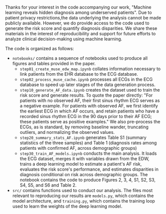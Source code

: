 Thanks for your interest in the code accompanying our work, "Machine learning reveals hidden diagnosis among underserved patients". Due to patient privacy restrictions,the data underlying the analysis cannot be made publicly available. However, we do provide access to the code used to generate the risk score and quantify diagnosis disparities. We share these materials in the interest of reproducibility and support for future efforts to analyze clinical decision-making using machine learning.

The code is organized as follows: 
- `notebooks/` contains a sequence of notebooks used to produce all figures and tables provided in the paper. 
    - `step01_create_muse_edw_map.ipynb` collates information necessary to link patients from the EHR database to the ECG database.
    - `step02_process_muse_cache.ipynb` processes all ECGs in the ECG database to speed up later stages of the data generation process. 
    - `step10_generate_AF_data.ipynb` creates the dataset used to train the risk score and generate results. To quote the paper directly: "For patients with no observed AF, their first sinus rhythm ECG serves as a negative example. For patients with observed AF, we first identify the earliest ECG in which AF occurs, and retain patients who have a recorded sinus rhythm ECG in the 90 days prior to their AF ECG;  these patients serve as positive examples." We also pre-process the ECGs, as is standard, by removing baseline wander, truncating outliers, and normalizing the observed values.
    - `step20_summary_stats_AF.ipynb` generates Table S1 (summary statistics of the three samples) and Table 1 (diagnosis rates among patients with confirmed AF, across demographic groups)
    - `step30_train_AF_models.ipynb` conducts the main analysis. It loads the ECG dataset, merges it with variables drawn from the EDW, trains a deep learning model to estimate a patient's AF risk, evaluates the risk score's performance, and estimates disparities in diagnosis conditional on risk across demographic groups. The notebook contains the code to produce Figures 2, 3, 4, S1, S2, S3, S4, S5, and S6 and Table 2.
- `src/` contains functions used to conduct our analysis. The files most relevant to reproducing our results are `models.py`, which contains the model architecture, and `training.py`, which contains the training loop used to learn the weights of the deep learning model.